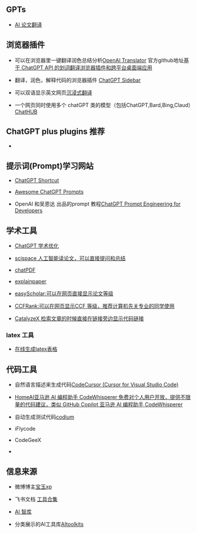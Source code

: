 ## GPTs
- [AI 论文翻译](GPTs/AI论文翻译.md)
## 浏览器插件
- 可以在浏览器里一键翻译润色总结分析[OpenAI Translator](https://chrome.google.com/webstore/detail/openai-translator/ogjibjphoadhljaoicdnjnmgokohngcc) 官方github地址[基于 ChatGPT API 的划词翻译浏览器插件和跨平台桌面端应用](https://github.com/yetone/openai-translator)
 
- 翻译，润色，解释代码的浏览器插件 [ChatGPT Sidebar](https://chatgpt-sidebar.com/)
 
- 可以双语显示英文网页[沉浸式翻译](https://chrome.google.com/webstore/detail/immersive-translate/bpoadfkcbjbfhfodiogcnhhhpibjhbnh)
 
- 一个网页同时使用多个 chatGPT 类的模型（包括ChatGPT,Bard,Bing,Claud）[ChatHUB](https://chrome.google.com/webstore/detail/chathub-all-in-one-chatbo/iaakpnchhognanibcahlpcplchdfmgma)

## ChatGPT plus plugins 推荐
- 

## 提示词(Prompt)学习网站
- [ChatGPT Shortcut](https://newzone.top/chatgpt/)

- [Awesome ChatGPT Prompts](https://github.com/f/awesome-chatgpt-prompts)


- OpenAI 和吴恩达 出品的prompt 教程[ChatGPT Prompt Engineering for Developers](https://learn.deeplearning.ai/chatgpt-prompt-eng/lesson/1/introduction)


## 学术工具
- [ChatGPT 学术优化](https://github.com/binary-husky/chatgpt_academic)

- [scispace 人工智能读论文，可以直接提问和总结](https://typeset.io/)

- [chatPDF](https://www.chatpdf.com/)

- [explainpaper](https://www.explainpaper.com/)

- [easyScholar:可以在网页直接显示论文等级](https://chrome.google.com/webstore/detail/easyscholar/njgedjcccpcfmjecccaajkjiphpddfji?hl=zh-CN)

- [CCFRank:可以在网页显示CCF 等级，推荐计算机先关专业的同学使用](https://chrome.google.com/webstore/detail/ccfrank/pfcajmbenomfbjnbjhgbnbdjmiklnkie?hl=zh-CN)
- [CatalyzeX 检索文章的时候直接在链接旁边显示代码链接](https://chrome.google.com/webstore/detail/aiml-papers-with-code-eve/aikkeehnlfpamidigaffhfmgbkdeheil)
### latex 工具
- [在线生成latex表格](https://www.tablesgenerator.com/)

## 代码工具
- 自然语言描述来生成代码[CodeCursor (Cursor for Visual Studio Code)](https://github.com/Helixform/CodeCursor)

- [HomeAI亚马逊 AI 编程助手 CodeWhisperer 免费对个人用户开放，提供不限量的代码建议，类似 GitHub Copilot
亚马逊 AI 编程助手 CodeWhisperer](https://www.appinn.com/amazon-codewhisperer/)

- 自动生成测试代码[codium](https://www.codium.ai/#home-wait)
- iFlycode
- CodeGeeX
- 

## 信息来源
- 微博博主[宝玉xp](https://weibo.com/u/1727858283)
- 飞书文档 [工具合集](https://bytedance.feishu.cn/base/AIMAbnJxQaNgSGsBAtwcdAkLnvf?table=tblmZTd8VuUOOONh&view=vew0Eo17BB&continueFlag=65b5f564557a5863fb2f42d9bf7b5a89)

- [AI 智库](https://ki6j1b0d92h.feishu.cn/wiki/wikcnj4ZePHZALh51yfo3cHMxag)

- 分类展示的AI工具库[AItoolkits](https://www.aitoolkit.org/?continueFlag=79ffd5fcb61f5a609d5f0e732d0f2e83)
